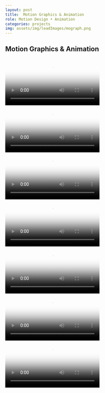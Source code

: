 ```yaml
---
layout: post
title:  Motion Graphics & Animation
role: Motion Design • Animation
categories: projects
img: assets/img/leadImages/mograph.png
---
```


<section>
  <h2 class="bullet">Motion Graphics & Animation</h2>
  <div class="highlight-odd">
    <video class="screencap" src="/assets/videos/motionGraphics/quickPitch-introBumper.mp4" poster="/assets/img/projects/mograph/quickPitch.png" controls></video>
  </div>
  <div class="highlight-even">
    <video class="screencap" src="/assets/videos/motionGraphics/siNow-introBumper.mp4" poster="/assets/img/projects/mograph/siNow.png" controls></video>
  </div>
  <div class="highlight-odd">
    <video class="screencap" src="/assets/videos/motionGraphics/mmqbTrainingCamp-introBumper.mp4" poster="/assets/img/projects/mograph/mmqbPostcards.png" controls></video>
  </div>
  <div class="highlight-even">
    <video class="screencap" src="/assets/videos/motionGraphics/aroundTheWorld-introBumper.mp4" poster="/assets/img/projects/mograph/worldSports.png" controls></video>
  </div>
  <div class="highlight-odd">
    <video class="screencap" src="/assets/videos/motionGraphics/fastBreak-introBumper.mp4" poster="/assets/img/projects/mograph/fastBreak.png" controls></video>
  </div>
  <div class="highlight-even">
    <video class="screencap" src="/assets/videos/motionGraphics/risingStars-introBumper.mp4" poster="/assets/img/projects/mograph/risingStars.png" controls></video>
  </div>
  <div class="highlight-odd">
    <video class="screencap" src="/assets/videos/motionGraphics/trainingForSochi-introBumper.mp4" poster="/assets/img/projects/mograph/sochi.png" controls></video>
  </div>
</section>